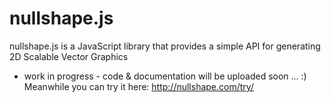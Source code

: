 # nullshape.js

nullshape.js is a JavaScript library that provides a simple API for generating 2D Scalable Vector Graphics

* work in progress - code & documentation will be uploaded soon ... :) Meanwhile you can try it here: http://nullshape.com/try/
